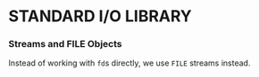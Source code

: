 # STANDARD I/O LIBRARY

### Streams and FILE Objects

Instead of working with `fd`s directly, we use `FILE` streams instead.
